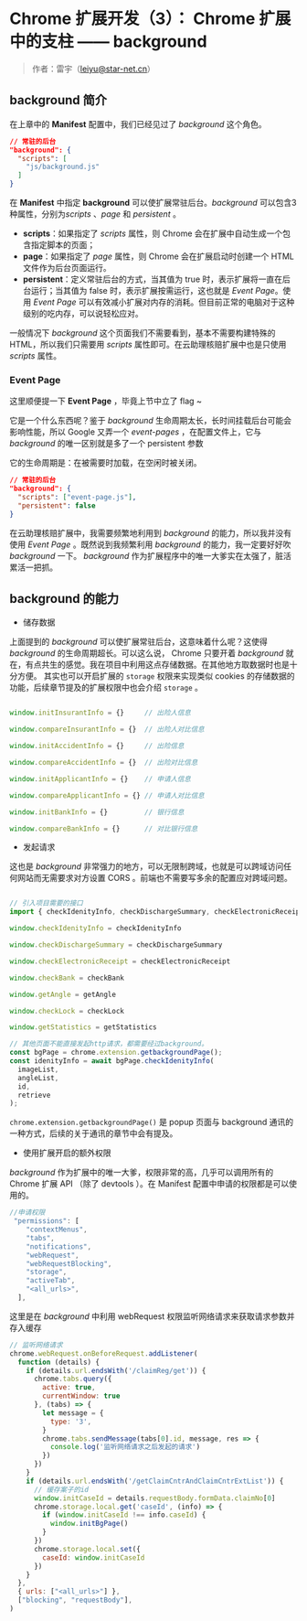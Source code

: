 # Chrome 扩展开发（3）： Chrome 扩展中的支柱 —— background

>作者：雷宇（leiyu@star-net.cn）

## background 简介

在上章中的 **Manifest** 配置中，我们已经见过了 *background* 这个角色。

``` json
// 常驻的后台
"background": {
  "scripts": [
    "js/background.js"
  ]
}
```
在 **Manifest** 中指定 **background** 可以使扩展常驻后台。*background* 可以包含3种属性，分别为*scripts* 、*page* 和 *persistent* 。
* **scripts**：如果指定了 *scripts* 属性，则 Chrome 会在扩展中自动生成一个包含指定脚本的页面；
* **page**：如果指定了 *page* 属性，则 Chrome 会在扩展启动时创建一个 HTML 文件作为后台页面运行。
* **persistent**：定义常驻后台的方式，当其值为 true 时，表示扩展将一直在后台运行；当其值为 false 时，表示扩展按需运行，这也就是 *Event Page*。使用 *Event Page* 可以有效减小扩展对内存的消耗。但目前正常的电脑对于这种级别的吃内存，可以说轻松应对。


一般情况下 *background* 这个页面我们不需要看到，基本不需要构建特殊的HTML，所以我们只需要用 *scripts* 属性即可。在云助理核赔扩展中也是只使用   *scripts* 属性。

### Event Page

这里顺便提一下 **Event Page** ，毕竟上节中立了 flag ~

它是一个什么东西呢？鉴于 *background* 生命周期太长，长时间挂载后台可能会影响性能，所以 Google 又弄一个 *event-pages* ，在配置文件上，它与 *background* 的唯一区别就是多了一个 persistent 参数

它的生命周期是：在被需要时加载，在空闲时被关闭。

``` json
// 常驻的后台
"background": {
  "scripts": ["event-page.js"],
  "persistent": false
}
```

在云助理核赔扩展中，我需要频繁地利用到 *background* 的能力，所以我并没有使用 *Event Page* 。既然说到我频繁利用 *background* 的能力，我一定要好好吹 *background* 一下。 *background* 作为扩展程序中的唯一大爹实在太强了，脏活累活一把抓。

## background 的能力

* 储存数据

上面提到的 *background* 可以使扩展常驻后台，这意味着什么呢？这使得 *background* 的生命周期超长。可以这么说， Chrome 只要开着 *background* 就在，有点共生的感觉。我在项目中利用这点存储数据。在其他地方取数据时也是十分方便。
其实也可以开启扩展的 `storage` 权限来实现类似 cookies 的存储数据的功能，后续章节提及的扩展权限中也会介绍 `storage` 。

``` js

window.initInsurantInfo = {}     // 出险人信息

window.compareInsurantInfo = {}  // 出险人对比信息

window.initAccidentInfo = {}     // 出险信息

window.compareAccidentInfo = {}  // 出险对比信息

window.initApplicantInfo = {}    // 申请人信息

window.compareApplicantInfo = {} // 申请人对比信息

window.initBankInfo = {}         // 银行信息

window.compareBankInfo = {}      // 对比银行信息

```

* 发起请求

这也是 *background* 非常强力的地方，可以无限制跨域，也就是可以跨域访问任何网站而无需要求对方设置 CORS 。前端也不需要写多余的配置应对跨域问题。

``` js

// 引入项目需要的接口
import { checkIdenityInfo, checkDischargeSummary, checkElectronicReceipt, checkBank, getAngle, checkLock, getStatistics } from "./api";

window.checkIdenityInfo = checkIdenityInfo

window.checkDischargeSummary = checkDischargeSummary

window.checkElectronicReceipt = checkElectronicReceipt

window.checkBank = checkBank

window.getAngle = getAngle

window.checkLock = checkLock

window.getStatistics = getStatistics
```

``` js
// 其他页面不能直接发起http请求，都需要经过background。
const bgPage = chrome.extension.getbackgroundPage();
const idenityInfo = await bgPage.checkIdenityInfo(
  imageList,
  angleList,
  id,
  retrieve
);
```

 `chrome.extension.getbackgroundPage()` 是 popup 页面与 background 通讯的一种方式，后续的关于通讯的章节中会有提及。


* 使用扩展开启的额外权限

*background* 作为扩展中的唯一大爹，权限非常的高，几乎可以调用所有的 Chrome 扩展 API （除了 devtools ）。在 Manifest 配置中申请的权限都是可以使用的。

``` js
//申请权限
 "permissions": [
    "contextMenus",
    "tabs",
    "notifications",
    "webRequest",
    "webRequestBlocking",
    "storage",
    "activeTab",
    "<all_urls>",
  ],
```

这里是在 *background* 中利用 webRequest 权限监听网络请求来获取请求参数并存入缓存
``` js
// 监听网络请求
chrome.webRequest.onBeforeRequest.addListener(
  function (details) {
    if (details.url.endsWith('/claimReg/get')) {
      chrome.tabs.query({
        active: true,
        currentWindow: true
      }, (tabs) => {
        let message = {
          type: '3',
        }
        chrome.tabs.sendMessage(tabs[0].id, message, res => {
          console.log('监听网络请求之后发起的请求')
        })
      })
    }
    if (details.url.endsWith('/getClaimCntrAndClaimCntrExtList')) {
      // 缓存案子的id
      window.initCaseId = details.requestBody.formData.claimNo[0]
      chrome.storage.local.get('caseId', (info) => {
        if (window.initCaseId !== info.caseId) {
          window.initBgPage()
        }
      })
      chrome.storage.local.set({
        caseId: window.initCaseId
      })
    }
  },
  { urls: ["<all_urls>"] },
  ["blocking", "requestBody"],
)

```
